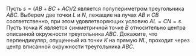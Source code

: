 Пусть $s = (AB + BC + AC)/2$ является полупериметром треугольника $ABC$. 
Выберем две точки $L$ и $N$, лежащие на лучах $AB$ и $CB$ соответственно, 
при этом удовлетворяющих условию $AL = CN = s$. 
Пусть точка $K$ является симметричной точке $B$ относительно центра описанной окружности треугольника $ABC$. 
Докажите, что перпендикуляр, опущенный из точки $K$ на прямую $NL$, 
проходит через центр вписанной окружности треугольника $ABC$.